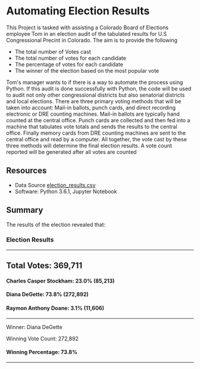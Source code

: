 # Automating Election Results
This Project is tasked with assisting a Colorado Board of Elections employee Tom in an election audit of the tabulated results for U.S Congressional Precint in Colorado. The aim is to provide the following
- The total number of Votes cast
- The total number of votes for each candidate
- The percentage of votes for each candidate
- The winner of the election based on the most popular vote

Tom's manager wants to if there is a way to automate the process using Python. If this audit is done successfully with Python, the code will be used to audit not only other congressional districts but also senatorial districts and local elections. 
There are three primary voting methods that will be taken into account: Mail-in ballots, punch cards, and direct recording electronic or DRE counting machines. Mail-in ballots are typically hand counted at the central office. Punch cards are collected and then fed into a machine that tabulates vote totals and sends the results to the central office. Finally memory cards from DRE
counting machines are sent to the central office and read by a computer. All together, the vote cast by these three methods will determine the final election results. A vote count reported will be generated after all votes are counted

## Resources
- Data Source [election_results.csv](https://github.com/Wiclif/Election-Analysis/blob/main/election_results.csv)
- Software: Python 3.6.1, Jupyter Notebook

## Summary

The results of the election revealed that:

### Election Results
-------------------------
Total Votes: 369,711
-------------------------
#### Charles Casper Stockham: 23.0% (85,213)

#### Diana DeGette: 73.8% (272,892)

#### Raymon Anthony Doane: 3.1% (11,606)

-------------------------------
Winner: Diana DeGette

Winning Vote Count: 272,892

#### Winning Percentage: 73.8%
-------------------------------

